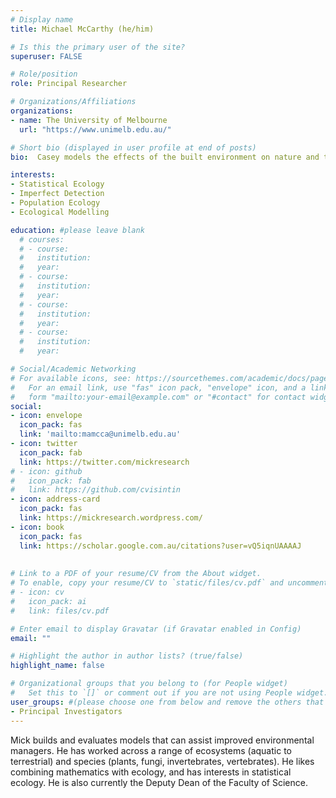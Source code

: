 ```yaml
---
# Display name
title: Michael McCarthy (he/him)

# Is this the primary user of the site?
superuser: FALSE

# Role/position
role: Principal Researcher

# Organizations/Affiliations
organizations:
- name: The University of Melbourne
  url: "https://www.unimelb.edu.au/"

# Short bio (displayed in user profile at end of posts)
bio:  Casey models the effects of the built environment on nature and then mitigate using collaborative design solutions.

interests:
- Statistical Ecology
- Imperfect Detection
- Population Ecology
- Ecological Modelling

education: #please leave blank
  # courses:
  # - course:
  #   institution: 
  #   year: 
  # - course:
  #   institution: 
  #   year: 
  # - course:
  #   institution: 
  #   year: 
  # - course: 
  #   institution: 
  #   year: 

# Social/Academic Networking
# For available icons, see: https://sourcethemes.com/academic/docs/page-builder/#icons
#   For an email link, use "fas" icon pack, "envelope" icon, and a link in the
#   form "mailto:your-email@example.com" or "#contact" for contact widget.
social:
- icon: envelope
  icon_pack: fas
  link: 'mailto:mamcca@unimelb.edu.au'
- icon: twitter
  icon_pack: fab
  link: https://twitter.com/mickresearch
# - icon: github
#   icon_pack: fab
#   link: https://github.com/cvisintin
- icon: address-card
  icon_pack: fas
  link: https://mickresearch.wordpress.com/
- icon: book
  icon_pack: fas
  link: https://scholar.google.com.au/citations?user=vQ5iqnUAAAAJ
    
  
# Link to a PDF of your resume/CV from the About widget.
# To enable, copy your resume/CV to `static/files/cv.pdf` and uncomment the lines below.
# - icon: cv
#   icon_pack: ai
#   link: files/cv.pdf

# Enter email to display Gravatar (if Gravatar enabled in Config)
email: ""

# Highlight the author in author lists? (true/false)
highlight_name: false

# Organizational groups that you belong to (for People widget)
#   Set this to `[]` or comment out if you are not using People widget.
user_groups: #(please choose one from below and remove the others that aren't needed)
- Principal Investigators
---
```


Mick builds and evaluates models that can assist improved environmental managers. He has worked across a range of ecosystems (aquatic to terrestrial) and species (plants, fungi, invertebrates, vertebrates). He likes combining mathematics with ecology, and has interests in statistical ecology. He is also currently the Deputy Dean of the Faculty of Science.